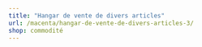 ```yaml
---
title: "Hangar de vente de divers articles"
url: /macenta/hangar-de-vente-de-divers-articles-3/
shop: commodité
---
```

